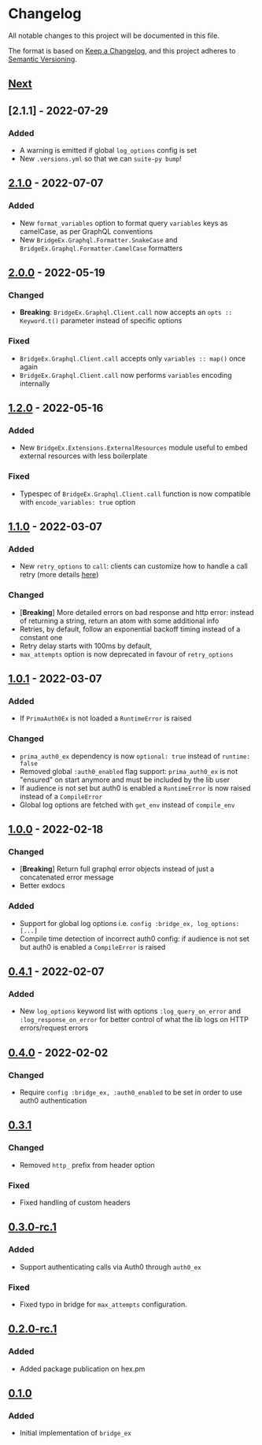# Changelog

All notable changes to this project will be documented in this file.

The format is based on [Keep a Changelog](https://keepachangelog.com/en/1.0.0/),
and this project adheres to [Semantic Versioning](https://semver.org/spec/v2.0.0.html).

## [Next]

## [2.1.1] - 2022-07-29

### Added

- A warning is emitted if global `log_options` config is set
- New `.versions.yml` so that we can `suite-py bump`!

## [2.1.0] - 2022-07-07

### Added

- New `format_variables` option to format query `variables` keys as camelCase, as per GraphQL conventions
- New `BridgeEx.Graphql.Formatter.SnakeCase` and `BridgeEx.Graphql.Formatter.CamelCase` formatters

## [2.0.0] - 2022-05-19

### Changed

- **Breaking**: `BridgeEx.Graphql.Client.call` now accepts an `opts :: Keyword.t()` parameter instead of specific options

### Fixed

- `BridgeEx.Graphql.Client.call` accepts only `variables :: map()` once again
- `BridgeEx.Graphql.Client.call` now performs `variables` encoding internally

## [1.2.0] - 2022-05-16

### Added

- New `BridgeEx.Extensions.ExternalResources` module useful to embed external resources with less boilerplate

### Fixed

- Typespec of `BridgeEx.Graphql.Client.call` function is now compatible with `encode_variables: true` option

## [1.1.0] - 2022-03-07

### Added

- New `retry_options` to `call`: clients can customize how to handle a call retry (more details [here](./README.md#customizing-the-retry-options))

### Changed

- [**Breaking**] More detailed errors on bad response and http error: instead of returning a string, return an atom with some additional info
- Retries, by default, follow an exponential backoff timing instead of a constant one
- Retry delay starts with 100ms by default,
- `max_attempts` option is now deprecated in favour of `retry_options`

## [1.0.1] - 2022-03-07

### Added

- If `PrimaAuth0Ex` is not loaded a `RuntimeError` is raised

### Changed

- `prima_auth0_ex` dependency is now `optional: true` instead of `runtime: false`
- Removed global `:auth0_enabled` flag support: `prima_auth0_ex` is not "ensured" on start anymore and must be included by the lib user
- If audience is not set but auth0 is enabled a `RuntimeError` is now raised instead of a `CompileError`
- Global log options are fetched with `get_env` instead of `compile_env`

## [1.0.0] - 2022-02-18

### Changed

- [**Breaking**] Return full graphql error objects instead of just a concatenated error message
- Better exdocs

### Added

- Support for global log options i.e. `config :bridge_ex, log_options: [...]`
- Compile time detection of incorrect auth0 config: if audience is not set but auth0 is enabled a `CompileError` is raised

## [0.4.1] - 2022-02-07

### Added

- New `log_options` keyword list with options `:log_query_on_error` and `:log_response_on_error` for better control of what the lib logs on HTTP errors/request errors

## [0.4.0] - 2022-02-02

### Changed

- Require `config :bridge_ex, :auth0_enabled` to be set in order to use auth0 authentication

## [0.3.1]

### Changed

- Removed `http_` prefix from header option

### Fixed

- Fixed handling of custom headers

## [0.3.0-rc.1]

### Added

- Support authenticating calls via Auth0 through `auth0_ex`

### Fixed

- Fixed typo in bridge for `max_attempts` configuration.

## [0.2.0-rc.1]

### Added

- Added package publication on hex.pm

## [0.1.0]

### Added

- Initial implementation of `bridge_ex`

[Next]: https://github.com/primait/bridge_ex/compare/2.1.0...HEAD
[2.1.0]: https://github.com/primait/bridge_ex/compare/2.0.0...2.1.0
[2.0.0]: https://github.com/primait/bridge_ex/compare/1.2.0...2.0.0
[1.2.0]: https://github.com/primait/bridge_ex/compare/1.1.0...1.2.0
[1.1.0]: https://github.com/primait/bridge_ex/compare/1.0.1...1.1.0
[1.0.1]: https://github.com/primait/bridge_ex/compare/1.0.0...1.0.1
[1.0.0]: https://github.com/primait/bridge_ex/compare/0.4.1...1.0.0
[0.4.1]: https://github.com/primait/bridge_ex/compare/0.4.0...0.4.1
[0.4.0]: https://github.com/primait/bridge_ex/compare/0.3.1...0.4.0
[0.3.1]: https://github.com/primait/bridge_ex/compare/0.3.0-rc.1...0.3.1
[0.3.0-rc.1]: https://github.com/primait/bridge_ex/compare/0.2.0-rc.1.1...0.3.0-rc.1
[0.2.0-rc.1.1]: https://github.com/primait/bridge_ex/compare/0.2.0-rc.1...0.2.0-rc.1.1
[0.2.0-rc.1]: https://github.com/primait/bridge_ex/compare/0.1.1...0.2.0-rc.1
[0.1.1]: https://github.com/primait/bridge_ex/compare/0.1.0...0.1.1
[0.1.0]: https://github.com/primait/bridge_ex/releases/tag/0.1.0
